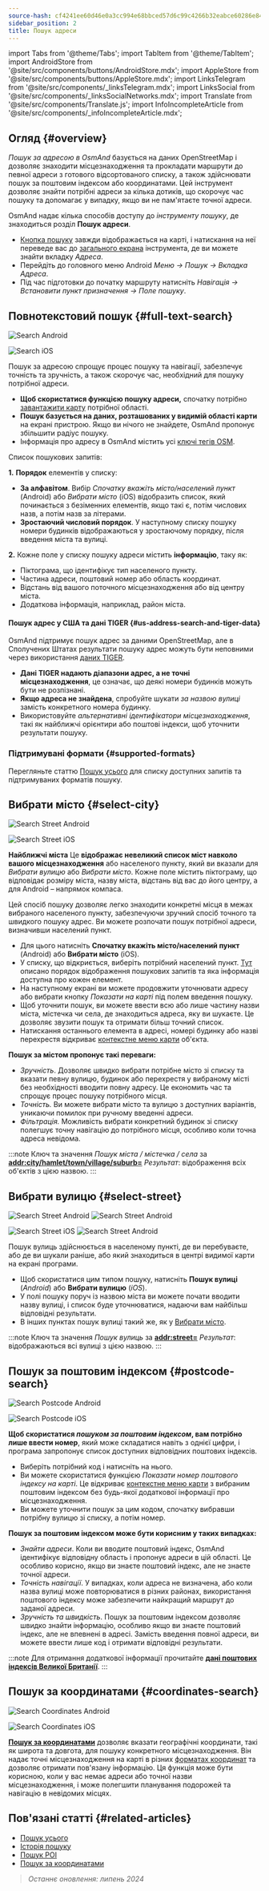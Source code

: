 ```yaml
---
source-hash: cf4241ee60d46e0a3cc994e68bbced57d6c99c4266b32eabce60286e84fb0b90
sidebar_position: 2
title: Пошук адреси
---
```

import Tabs from '@theme/Tabs';
import TabItem from '@theme/TabItem';
import AndroidStore from '@site/src/components/buttons/AndroidStore.mdx';
import AppleStore from '@site/src/components/buttons/AppleStore.mdx';
import LinksTelegram from '@site/src/components/_linksTelegram.mdx';
import LinksSocial from '@site/src/components/_linksSocialNetworks.mdx';
import Translate from '@site/src/components/Translate.js';
import InfoIncompleteArticle from '@site/src/components/_infoIncompleteArticle.mdx';


<InfoIncompleteArticle/>

## Огляд {#overview}

*Пошук за адресою в OsmAnd* базується на даних OpenStreetMap і дозволяє знаходити місцезнаходження та прокладати маршрути до певної адреси з готового відсортованого списку, а також здійснювати пошук за поштовим індексом або координатами. Цей інструмент дозволяє знайти потрібні адреси за кілька дотиків, що скорочує час пошуку та допомагає у випадку, якщо ви не пам'ятаєте точної адреси.

OsmAnd надає кілька способів доступу до *інструменту пошуку*, де знаходиться розділ **Пошук адреси**.

- [Кнопка пошуку](../widgets/map-buttons.md#search) завжди відображається на карті, і натискання на неї переведе вас до [загального екрана](#full-text-search) інструмента, де ви можете знайти вкладку *Адреса*.
- Перейдіть до головного меню Android *Меню → Пошук → Вкладка Адреса*.
- Під час підготовки до початку маршруту натисніть *Навігація → Встановити пункт призначення → Поле пошуку*.

## Повнотекстовий пошук {#full-text-search}

<Tabs groupId="operating-systems" queryString="current-os">

<TabItem value="android" label="Android">

![Search Android](@site/static/img/search/search_address_2_andr.png)

</TabItem>

<TabItem value="ios" label="iOS">

![Search iOS](@site/static/img/search/street_search_ios.png)

</TabItem>

</Tabs>

Пошук за адресою спрощує процес пошуку та навігації, забезпечує точність та зручність, а також скорочує час, необхідний для пошуку потрібної адреси.

- **Щоб скористатися функцією пошуку адреси,** спочатку потрібно [завантажити карту](../start-with/download-maps.md) потрібної області.
- **Пошук базується на даних, розташованих у видимій області карти** на екрані пристрою. Якщо ви нічого не знайдете, OsmAnd пропонує збільшити радіус пошуку.
- Інформація про адресу в OsmAnd містить усі [ключі тегів OSM](https://wiki.openstreetmap.org/w/index.php?title=Key:addr).

Список пошукових запитів:

**1.** **Порядок** елементів у списку:

- **За алфавітом**. Вибір *Спочатку вкажіть місто/населений пункт* (Android) або *Вибрати місто* (iOS) відобразить список, який починається з безіменних елементів, якщо такі є, потім числових назв, а потім назв за літерами.
- **Зростаючий числовий порядок**. У наступному списку пошуку номери будинків відображаються у зростаючому порядку, після введення міста та вулиці.

**2.** Кожне поле у списку пошуку адреси містить **інформацію**, таку як:

- Піктограма, що ідентифікує тип населеного пункту.
- Частина адреси, поштовий номер або область координат.
- Відстань від вашого поточного місцезнаходження або від центру міста.
- Додаткова інформація, наприклад, район міста.

#### Пошук адрес у США та дані TIGER {#us-address-search-and-tiger-data}

OsmAnd підтримує пошук адрес за даними OpenStreetMap, але в Сполучених Штатах результати пошуку адрес можуть бути неповними через використання [даних TIGER](https://wiki.openstreetmap.org/wiki/TIGER).

- **Дані TIGER надають діапазони адрес, а не точні місцезнаходження**, це означає, що деякі номери будинків можуть бути не розпізнані.
- **Якщо адреса не знайдена**, спробуйте шукати *за назвою вулиці* замість конкретного номера будинку.
- Використовуйте *альтернативні ідентифікатори місцезнаходження*, такі як найближчі орієнтири або поштові індекси, щоб уточнити результати пошуку.

### Підтримувані формати {#supported-formats}

Перегляньте статтю [Пошук усього](./search-all.md#basic-queries) для списку доступних запитів та підтримуваних форматів пошуку.

## Вибрати місто {#select-city}

<Tabs groupId="operating-systems" queryString="current-os">

<TabItem value="android" label="Android">

![Search Street Android](@site/static/img/search/town_search_android.png)

</TabItem>

<TabItem value="ios" label="iOS">

![Search Street iOS](@site/static/img/search/town_search_ios.png)

</TabItem>

</Tabs>

**Найближчі міста**
    Це **відображає невеликий список міст навколо вашого місцезнаходження** або населеного пункту, який ви вказали для *Вибрати вулицю* або *Вибрати місто*. Кожне поле містить піктограму, що відповідає розміру міста, назву міста, відстань від вас до його центру, а для Android – напрямок компаса.

Цей спосіб пошуку дозволяє легко знаходити конкретні місця в межах вибраного населеного пункту, забезпечуючи зручний спосіб точного та швидкого пошуку адрес. Ви можете розпочати пошук потрібної адреси, визначивши населений пункт.

- Для цього натисніть **Спочатку вкажіть місто/населений пункт** (Android) або **Вибрати місто** (iOS).
- У списку, що відкриється, виберіть потрібний населений пункт. [Тут](#full-text-search) описано порядок відображення пошукових запитів та яка інформація доступна про кожен елемент.
- На наступному екрані ви можете продовжити уточнювати адресу або вибрати кнопку *Показати на карті* під полем введення пошуку.
- Щоб уточнити пошук, ви можете ввести всю або лише частину назви міста, містечка чи села, де знаходиться адреса, яку ви шукаєте. Це дозволяє звузити пошук та отримати більш точний список.
- Натискання останнього елемента в адресі, номері будинку або назві перехрестя відкриває [контекстне меню карти](../map/map-context-menu.md#select-an-object-single-tap) об'єкта.

**Пошук за містом пропонує такі переваги:**

- *Зручність*. Дозволяє швидко вибрати потрібне місто зі списку та вказати певну вулицю, будинок або перехрестя у вибраному місті без необхідності вводити повну адресу. Це економить час та спрощує процес пошуку потрібного місця.
- *Точність.* Ви можете вибрати місто та вулицю з доступних варіантів, уникаючи помилок при ручному введенні адреси.
- *Фільтрація.* Можливість вибрати конкретний будинок зі списку полегшує точну навігацію до потрібного місця, особливо коли точна адреса невідома.

:::note Ключ та значення
*Пошук міста / містечка / села* за [**addr:city/hamlet/town/village/suburb=**](https://wiki.openstreetmap.org/w/index.php?title=Key:addr)
*Результат*: відображення всіх об'єктів з цією назвою.
:::

## Вибрати вулицю {#select-street}

<Tabs groupId="operating-systems" queryString="current-os">

<TabItem value="android" label="Android">

![Search Street Android](@site/static/img/search/street_search.png) ![Search Street Android](@site/static/img/search/street_search_1.png)

</TabItem>

<TabItem value="ios" label="iOS">

![Search Street iOS](@site/static/img/search/address_street_search_3_ios.png) ![Search Street Android](@site/static/img/search/address_street_search_4_ios.png)

</TabItem>

</Tabs>

Пошук вулиць здійснюється в населеному пункті, де ви перебуваєте, або де ви шукали раніше, або який знаходиться в центрі видимої карти на екрані програми.

- Щоб скористатися цим типом пошуку, натисніть **Пошук вулиці** (*Android*) або **Вибрати вулицю** (*iOS*).
- У полі пошуку поруч із назвою міста ви можете почати вводити назву вулиці, і список буде уточнюватися, надаючи вам найбільш відповідні результати.
- В інших пунктах пошук вулиці такий же, як у [Вибрати місто](#select-city).

:::note Ключ та значення
*Пошук вулиць* за [**addr:street=**](https://wiki.openstreetmap.org/w/index.php?title=Key:addr)
*Результат*: відображаються всі вулиці з цією назвою.
:::

## Пошук за поштовим індексом {#postcode-search}

<Tabs groupId="operating-systems" queryString="current-os">

<TabItem value="android" label="Android">

![Search Postcode Android](@site/static/img/search/postcode_android.png)

</TabItem>

<TabItem value="ios" label="iOS">

![Search Postcode iOS](@site/static/img/search/postcode_ios.png)

</TabItem>

</Tabs>

**Щоб скористатися *пошуком за поштовим індексом*, вам потрібно лише ввести номер**, який може складатися навіть з однієї цифри, і програма запропонує список доступних відповідних поштових індексів.

- Виберіть потрібний код і натисніть на нього.
- Ви можете скористатися функцією *Показати *номер поштового індексу* на карті*. Це відкриває [контекстне меню карти](../map/map-context-menu.md#select-an-object-single-tap) з вибраним поштовим індексом без будь-якої додаткової інформації про місцезнаходження.
- Ви можете уточнити пошук за цим кодом, спочатку вибравши потрібну вулицю зі списку, а потім номер.

**Пошук за поштовим індексом може бути корисним у таких випадках:**

- *Знайти адреси*. Коли ви вводите поштовий індекс, OsmAnd ідентифікує відповідну область і пропонує адреси в цій області. Це особливо корисно, якщо ви знаєте поштовий індекс, але не знаєте точної адреси.
- *Точність навігації*. У випадках, коли адреса не визначена, або коли назва вулиці може повторюватися в різних районах, використання поштового індексу може забезпечити найкращий маршрут до заданої адреси.
- *Зручність та швидкість*. Пошук за поштовим індексом дозволяє швидко знайти інформацію, особливо якщо ви знаєте поштовий індекс, але не впевнені в адресі. Замість введення повної адреси, ви можете ввести лише код і отримати відповідні результати.

:::note
Для отримання додаткової інформації прочитайте **[дані поштових індексів Великої Британії](https://github.com/hvdwolf/OsmAnd-UKpostcodes/releases)**.
:::

## Пошук за координатами {#coordinates-search}

<Tabs groupId="operating-systems" queryString="current-os">

<TabItem value="android" label="Android">

![Search Coordinates Android](@site/static/img/search/coordinates_search_android.png)

</TabItem>

<TabItem value="ios" label="iOS">

![Search Coordinates iOS](@site/static/img/search/coordinates_search_ios.png)

</TabItem>

</Tabs>

[**Пошук за координатами**](../search/search-coordinates.md) дозволяє вказати географічні координати, такі як широта та довгота, для пошуку конкретного місцезнаходження. Він надає точні місцезнаходження на карті в різних [форматах координат](../search/search-coordinates.md#coordinates-search) та дозволяє отримати пов'язану інформацію. Ця функція може бути корисною, коли у вас немає адреси або точної назви місцезнаходження, і може полегшити планування подорожей та навігацію в невідомих місцях.

## Пов'язані статті {#related-articles}

- [Пошук усього](./search-all.md)
- [Історія пошуку](./search-history.md)
- [Пошук POI](./search-poi.md)
- [Пошук за координатами](./search-coordinates.md)

> *Останнє оновлення: липень 2024*